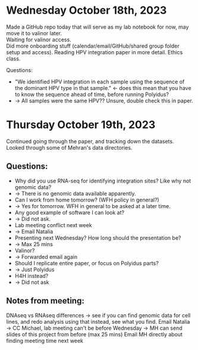 # Wednesday October 18th, 2023  
Made a GitHub repo today that will serve as my lab notebook for now, may move it to valinor later.  
Waiting for valinor access.  
Did more onboarding stuff (calendar/email/GitHub/shared group folder setup and access).
Reading HPV integration paper in more detail. 
Ethics class.

Questions:  
- "We identified HPV integration in each sample using the sequence of the dominant HPV type in that sample." <- does this mean that you have to know the sequence ahead of time, before running Polyidus?
- -> All samples were the same HPV?? Unsure, double check this in paper.

# Thursday October 19th, 2023  
Continued going through the paper, and tracking down the datasets.    
Looked through some of Mehran's data directories.  


## Questions:  
- Why did you use RNA-seq for identifying integration sites? Like why not genomic data?
- -> There is no genomic data available apparently.
- Can I work from home tomorrow? (WFH policy in general?)
- -> Yes for tomorrow. WFH in general to be asked at a later time.
- Any good example of software I can look at?
- -> Did not ask. 
- Lab meeting conflict next week
- -> Email Natalia
- Presenting next Wednesday? How long should the presentation be?
- -> Max 25 mins
- Valinor?
- -> Forwarded email again
- Should I replicate entire paper, or focus on Polyidus parts?
- -> Just Polyidus
- H4H instead?
- -> Did not ask

## Notes from meeting:  
DNAseq vs RNAseq differences -> see if you can find genomic data for cell lines, and redo analysis using that instead, see what you find. 
Email Natalia -> CC Michael, lab meeting can't be before Wednesday -> MH can send slides of this project from before (max 25 mins)
Email MH directly about finding meeting time next week
